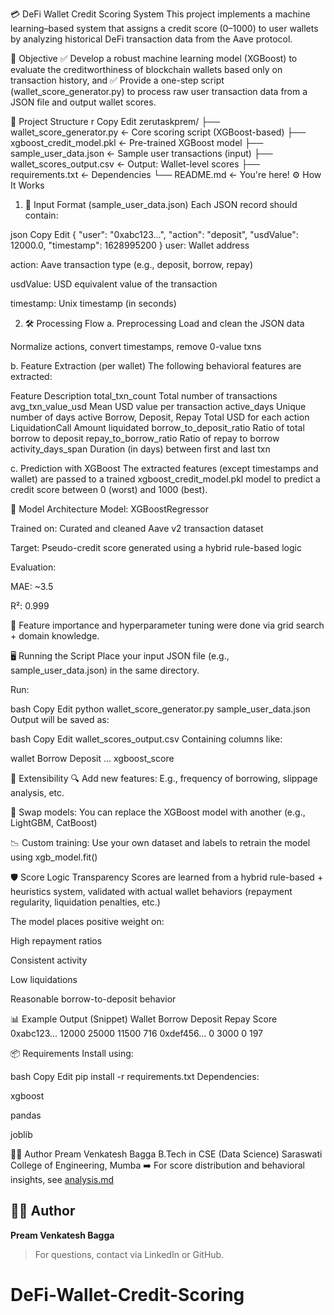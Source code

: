 💳 DeFi Wallet Credit Scoring System
This project implements a machine learning–based system that assigns a credit score (0–1000) to user wallets by analyzing historical DeFi transaction data from the Aave protocol.

🧠 Objective
✅ Develop a robust machine learning model (XGBoost) to evaluate the creditworthiness of blockchain wallets based only on transaction history, and
✅ Provide a one-step script (wallet_score_generator.py) to process raw user transaction data from a JSON file and output wallet scores.

📁 Project Structure
r
Copy
Edit
zerutaskprem/
├── wallet_score_generator.py        <- Core scoring script (XGBoost-based)
├── xgboost_credit_model.pkl         <- Pre-trained XGBoost model
├── sample_user_data.json            <- Sample user transactions (input)
├── wallet_scores_output.csv         <- Output: Wallet-level scores
├── requirements.txt                 <- Dependencies
└── README.md                        <- You're here!
⚙️ How It Works
1. 💾 Input Format (sample_user_data.json)
Each JSON record should contain:

json
Copy
Edit
{
  "user": "0xabc123...",
  "action": "deposit",
  "usdValue": 12000.0,
  "timestamp": 1628995200
}
user: Wallet address

action: Aave transaction type (e.g., deposit, borrow, repay)

usdValue: USD equivalent value of the transaction

timestamp: Unix timestamp (in seconds)

2. 🛠️ Processing Flow
a. Preprocessing
Load and clean the JSON data

Normalize actions, convert timestamps, remove 0-value txns

b. Feature Extraction (per wallet)
The following behavioral features are extracted:

Feature	Description
total_txn_count	Total number of transactions
avg_txn_value_usd	Mean USD value per transaction
active_days	Unique number of days active
Borrow, Deposit, Repay	Total USD for each action
LiquidationCall	Amount liquidated
borrow_to_deposit_ratio	Ratio of total borrow to deposit
repay_to_borrow_ratio	Ratio of repay to borrow
activity_days_span	Duration (in days) between first and last txn

c. Prediction with XGBoost
The extracted features (except timestamps and wallet) are passed to a trained xgboost_credit_model.pkl model to predict a credit score between 0 (worst) and 1000 (best).

🧪 Model Architecture
Model: XGBoostRegressor

Trained on: Curated and cleaned Aave v2 transaction dataset

Target: Pseudo-credit score generated using a hybrid rule-based logic

Evaluation:

MAE: ~3.5

R²: 0.999

📌 Feature importance and hyperparameter tuning were done via grid search + domain knowledge.

🖥️ Running the Script
Place your input JSON file (e.g., sample_user_data.json) in the same directory.

Run:

bash
Copy
Edit
python wallet_score_generator.py sample_user_data.json
Output will be saved as:

bash
Copy
Edit
wallet_scores_output.csv
Containing columns like:

wallet	Borrow	Deposit	...	xgboost_score

🧩 Extensibility
🔍 Add new features: E.g., frequency of borrowing, slippage analysis, etc.

🧠 Swap models: You can replace the XGBoost model with another (e.g., LightGBM, CatBoost)

📉 Custom training: Use your own dataset and labels to retrain the model using xgb_model.fit()

🛡️ Score Logic Transparency
Scores are learned from a hybrid rule-based + heuristics system, validated with actual wallet behaviors (repayment regularity, liquidation penalties, etc.)

The model places positive weight on:

High repayment ratios

Consistent activity

Low liquidations

Reasonable borrow-to-deposit behavior

📊 Example Output (Snippet)
Wallet	Borrow	Deposit	Repay	Score
0xabc123...	12000	25000	11500	716
0xdef456...	0	3000	0	197

📦 Requirements
Install using:

bash
Copy
Edit
pip install -r requirements.txt
Dependencies:

xgboost

pandas

joblib

👨‍💻 Author
Pream Venkatesh Bagga
B.Tech in CSE (Data Science)
Saraswati College of Engineering, Mumba
➡️ For score distribution and behavioral insights, see [analysis.md](./analysis.md)

## 👨‍💼 Author

**Pream Venkatesh Bagga**

> For questions, contact via LinkedIn or GitHub.
# DeFi-Wallet-Credit-Scoring
